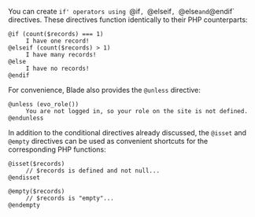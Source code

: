 You can create `if' operators using `@if`, `@elseif`, `@else` and `@endif` directives. These directives function identically to their PHP counterparts:

```blade
@if (count($records) === 1)
     I have one record!
@elseif (count($records) > 1)
     I have many records!
@else
     I have no records!
@endif
```

For convenience, Blade also provides the `@unless` directive:

```blade
@unless (evo_role())
     You are not logged in, so your role on the site is not defined.
@endunless
```

In addition to the conditional directives already discussed, the `@isset` and `@empty` directives can be used as convenient shortcuts for the corresponding PHP functions:

```blade
@isset($records)
     // $records is defined and not null...
@endisset

@empty($records)
     // $records is "empty"...
@endempty
```
